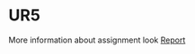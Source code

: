 # UR5
More information about assignment look [Report](https://github.com/mrhosseini75/UR5/files/10067853/HajiHosseini_Assignment_3_Report.pdf)
